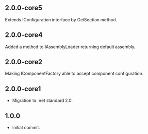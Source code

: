 ﻿## 2.0.0-core5
  Extends IConfiguration interface by GetSection method.

## 2.0.0-core4
  Added a method to IAssemblyLoader returning default assembly.

## 2.0.0-core2
  Making IComponentFactory able to accept component configuration.

## 2.0.0-core1
 - Migration to .net standard 2.0.

## 1.0.0
 - Initial commit.
